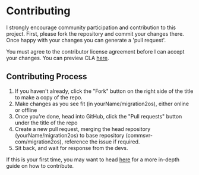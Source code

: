 # Contributing

I strongly encourage community participation and contribution to this project. First, please fork the repository and commit your changes there. 
Once happy with your changes you can generate a 'pull request'.

You must agree to the contributor license agreement before I can accept your changes. You can preview CLA [here](https://github.com/commsvr-com/migration2os/blob/master/LICENSE).

## Contributing Process

1. If you haven't already, click the "Fork" button on the right side of the title to make a copy of the repo.
2. Make changes as you see fit (in yourName/migration2os), either online or offline
3. Once you're done, head into GitHub, click the "Pull requests" button under the title of the repo
4. Create a new pull request, merging the head repository (yourName/migration2os) to base repository (commsvr-com/migration2os), reference the issue if required.
5. Sit back, and wait for response from the devs.

If this is your first time, you may want to head [here](https://help.github.com/en/github/collaborating-with-issues-and-pull-requests/creating-a-pull-request) for a more in-depth guide on how to contribute.

